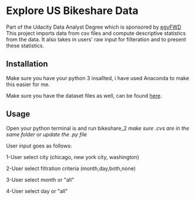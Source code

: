 # Explore US Bikeshare Data
Part of the Udacity Data Analyst Degree which is sponsored by [egyFWD](https://egfwd.com/specializtion/data-analysis-professional/)
This project imports data from csv files and compute descriptive statistics from the data. It also takes in users' raw input for filteration and to present these statistics.

## Installation
Make sure you have your python 3 insallted, i have used Anaconda to make this easier for me.

Make sure you have the dataset files as well, can be found [here](https://drive.google.com/drive/folders/16FfhNDfAh0DvTIRw9r0plmWZlHPEcBa4).

## Usage
Open your python terminal is and run bikeshare_2 *make sure .cvs are in the same folder or update the .py file*

User input goes as follows:

1-User select city (chicago, new york city, washington)

2-User select filtration criteria (month,day,both,none)

3-User select month or "all"

4-User select day or "all"


